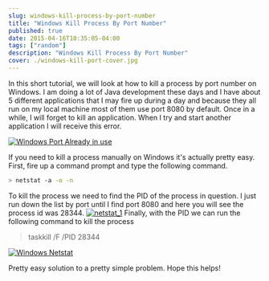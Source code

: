 ```yaml
---
slug: windows-kill-process-by-port-number
title: "Windows Kill Process By Port Number"
published: true
date: 2015-04-16T10:35:05-04:00
tags: ["random"]
description: "Windows Kill Process By Port Number"
cover: ./windows-kill-port-cover.jpg
---
```


In this short tutorial, we will look at how to kill a process by port number on Windows. I am doing a lot of Java development these days and I have about 5 different applications that I may fire up during a day and because they all run on my local machine most of them use port 8080 by default. Once in a while, I will forget to kill an application. When I try and start another application I will receive this error.

[![Windows Port Already in use](./port_already_in_use.png)](./port_already_in_use.png)

If you need to kill a process manually on Windows it's actually pretty easy. First, fire up a command prompt and type the following command.

```bash
> netstat -a -o -n
```

To kill the process we need to find the PID of the process in question. I just run down the list by port until I find port 8080 and here you will see the process id was 28344. [![netstat_1](./netstat_1.png)](./netstat_1.png) Finally, with the PID we can run the following command to kill the process

> taskkill /F /PID 28344

[![Windows Netstat](./netstat_2.png)](./netstat_2.png)

Pretty easy solution to a pretty simple problem. Hope this helps!
